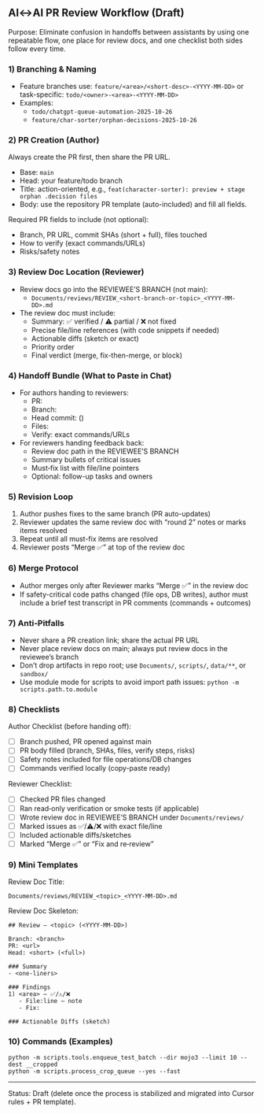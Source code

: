 ## AI↔AI PR Review Workflow (Draft)

Purpose: Eliminate confusion in handoffs between assistants by using one repeatable flow, one place for review docs, and one checklist both sides follow every time.

### 1) Branching & Naming
- Feature branches use: `feature/<area>/<short-desc>-<YYYY-MM-DD>` or task-specific: `todo/<owner>-<area>-<YYYY-MM-DD>`
- Examples:
  - `todo/chatgpt-queue-automation-2025-10-26`
  - `feature/char-sorter/orphan-decisions-2025-10-26`

### 2) PR Creation (Author)
Always create the PR first, then share the PR URL.
- Base: `main`
- Head: your feature/todo branch
- Title: action-oriented, e.g., `feat(character-sorter): preview + stage orphan .decision files`
- Body: use the repository PR template (auto-included) and fill all fields.

Required PR fields to include (not optional):
- Branch, PR URL, commit SHAs (short + full), files touched
- How to verify (exact commands/URLs)
- Risks/safety notes

### 3) Review Doc Location (Reviewer)
- Review docs go into the REVIEWEE’S BRANCH (not main):
  - `Documents/reviews/REVIEW_<short-branch-or-topic>_<YYYY-MM-DD>.md`
- The review doc must include:
  - Summary: ✅ verified / ⚠️ partial / ❌ not fixed
  - Precise file/line references (with code snippets if needed)
  - Actionable diffs (sketch or exact)
  - Priority order
  - Final verdict (merge, fix-then-merge, or block)

### 4) Handoff Bundle (What to Paste in Chat)
- For authors handing to reviewers:
  - PR: <PR URL>
  - Branch: <branch>
  - Head commit: <short> (<full>)
  - Files: <paths>
  - Verify: exact commands/URLs
- For reviewers handing feedback back:
  - Review doc path in the REVIEWEE’S BRANCH
  - Summary bullets of critical issues
  - Must‑fix list with file/line pointers
  - Optional: follow-up tasks and owners

### 5) Revision Loop
1) Author pushes fixes to the same branch (PR auto-updates)
2) Reviewer updates the same review doc with “round 2” notes or marks items resolved
3) Repeat until all must-fix items are resolved
4) Reviewer posts “Merge ✅” at top of the review doc

### 6) Merge Protocol
- Author merges only after Reviewer marks “Merge ✅” in the review doc
- If safety-critical code paths changed (file ops, DB writes), author must include a brief test transcript in PR comments (commands + outcomes)

### 7) Anti‑Pitfalls
- Never share a PR creation link; share the actual PR URL
- Never place review docs on main; always put review docs in the reviewee’s branch
- Don’t drop artifacts in repo root; use `Documents/`, `scripts/`, `data/**`, or `sandbox/`
- Use module mode for scripts to avoid import path issues: `python -m scripts.path.to.module`

### 8) Checklists

Author Checklist (before handing off):
- [ ] Branch pushed, PR opened against main
- [ ] PR body filled (branch, SHAs, files, verify steps, risks)
- [ ] Safety notes included for file operations/DB changes
- [ ] Commands verified locally (copy-paste ready)

Reviewer Checklist:
- [ ] Checked PR files changed
- [ ] Ran read‑only verification or smoke tests (if applicable)
- [ ] Wrote review doc in REVIEWEE’S BRANCH under `Documents/reviews/`
- [ ] Marked issues as ✅/⚠️/❌ with exact file/line
- [ ] Included actionable diffs/sketches
- [ ] Marked “Merge ✅” or “Fix and re‑review”

### 9) Mini Templates

Review Doc Title:
```
Documents/reviews/REVIEW_<topic>_<YYYY-MM-DD>.md
```

Review Doc Skeleton:
```
## Review – <topic> (<YYYY-MM-DD>)

Branch: <branch>
PR: <url>
Head: <short> (<full>)

### Summary
- <one-liners>

### Findings
1) <area> – ✅/⚠️/❌
   - File:line – note
   - Fix:

### Actionable Diffs (sketch)
```

### 10) Commands (Examples)
```
python -m scripts.tools.enqueue_test_batch --dir mojo3 --limit 10 --dest __cropped
python -m scripts.process_crop_queue --yes --fast
```

---

Status: Draft (delete once the process is stabilized and migrated into Cursor rules + PR template).


